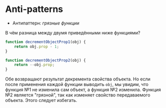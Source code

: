 # Anti-patterns
 - Антипаттерн: _грязные функции_

В чём разница между двумя приведёнными ниже функциями?
```js
function decrementObjectProp1(obj) {
    return obj.prop - 1;
}

function decrementObjectProp2(obj) {
    return --obj.prop;
}
```
Обе возвращают результат декремента свойства объекта. Но если после применения каждой функции выводить `obj`, мы увидим, что
функция №1 не изменила сам объект, а функция №2 изменила. Функция №2 является "грязной", так как изменяет свойство передаваемого объекта.
Этого следует избегать.
